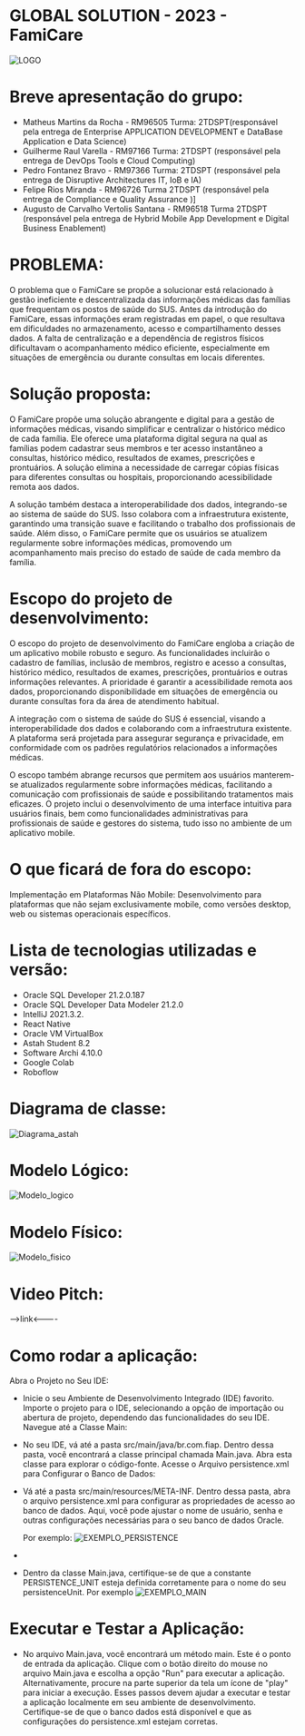 # GLOBAL SOLUTION - 2023 - FamiCare

![LOGO](documentação/FAMICARE_LOGO.jpg)

# Breve apresentação do grupo:
* Matheus Martins da Rocha - RM96505 Turma: 2TDSPT(responsável pela entrega de Enterprise APPLICATION DEVELOPMENT e DataBase Application e Data Science)
* Guilherme Raul Varella - RM97166 Turma: 2TDSPT (responsável pela entrega de DevOps Tools e Cloud Computing)
* Pedro Fontanez Bravo - RM97366 Turma: 2TDSPT (responsável pela entrega de Disruptive Architectures IT, IoB e IA)
* Felipe Rios Miranda - RM96726 Turma 2TDSPT (responsável pela entrega de Compliance e Quality Assurance )]
* Augusto de Carvalho Vertolis Santana - RM96518 Turma 2TDSPT (responsável pela entrega de Hybrid Mobile App Development e Digital Business Enablement)


# PROBLEMA:

O problema que o FamiCare se propõe a solucionar está relacionado à gestão ineficiente e descentralizada das informações médicas das famílias que frequentam os postos de saúde do SUS. Antes da introdução do FamiCare, essas informações eram registradas em papel, o que resultava em dificuldades no armazenamento, acesso e compartilhamento desses dados. A falta de centralização e a dependência de registros físicos dificultavam o acompanhamento médico eficiente, especialmente em situações de emergência ou durante consultas em locais diferentes.

# Solução proposta: 
O FamiCare propõe uma solução abrangente e digital para a gestão de informações médicas, visando simplificar e centralizar o histórico médico de cada família. Ele oferece uma plataforma digital segura na qual as famílias podem cadastrar seus membros e ter acesso instantâneo a consultas, histórico médico, resultados de exames, prescrições e prontuários. A solução elimina a necessidade de carregar cópias físicas para diferentes consultas ou hospitais, proporcionando acessibilidade remota aos dados.

A solução também destaca a interoperabilidade dos dados, integrando-se ao sistema de saúde do SUS. Isso colabora com a infraestrutura existente, garantindo uma transição suave e facilitando o trabalho dos profissionais de saúde. Além disso, o FamiCare permite que os usuários se atualizem regularmente sobre informações médicas, promovendo um acompanhamento mais preciso do estado de saúde de cada membro da família.

# Escopo do projeto de desenvolvimento:
O escopo do projeto de desenvolvimento do FamiCare engloba a criação de um aplicativo mobile robusto e seguro. As funcionalidades incluirão o cadastro de famílias, inclusão de membros, registro e acesso a consultas, histórico médico, resultados de exames, prescrições, prontuários e outras informações relevantes. A prioridade é garantir a acessibilidade remota aos dados, proporcionando disponibilidade em situações de emergência ou durante consultas fora da área de atendimento habitual.

A integração com o sistema de saúde do SUS é essencial, visando a interoperabilidade dos dados e colaborando com a infraestrutura existente. A plataforma será projetada para assegurar segurança e privacidade, em conformidade com os padrões regulatórios relacionados a informações médicas.

O escopo também abrange recursos que permitem aos usuários manterem-se atualizados regularmente sobre informações médicas, facilitando a comunicação com profissionais de saúde e possibilitando tratamentos mais eficazes. O projeto inclui o desenvolvimento de uma interface intuitiva para usuários finais, bem como funcionalidades administrativas para profissionais de saúde e gestores do sistema, tudo isso no ambiente de um aplicativo mobile.

# O que ficará de fora do escopo:

Implementação em Plataformas Não Mobile: Desenvolvimento para plataformas que não sejam exclusivamente mobile, como versões desktop, web ou sistemas operacionais específicos.

# Lista de tecnologias utilizadas e versão: 

- Oracle SQL Developer 21.2.0.187
- Oracle SQL Developer Data Modeler 21.2.0
- IntelliJ 2021.3.2.
- React Native
- Oracle VM VirtualBox
- Astah Student 8.2
- Software Archi 4.10.0
- Google Colab 
- Roboflow

# Diagrama de classe: 

![Diagrama_astah](documentação/astah_FamiCare.png)

# Modelo Lógico: 

![Modelo_logico](documentação/Logical%20-%20Copia.png)

# Modelo Físico: 

![Modelo_fisico](documentação/Relational_1%20-%20Copia.png)

# Video Pitch:

-->link<----

# Como rodar a aplicação:

Abra o Projeto no Seu IDE:

* Inicie o seu Ambiente de Desenvolvimento Integrado (IDE) favorito.
  Importe o projeto para o IDE, selecionando a opção de importação ou abertura de projeto, dependendo das funcionalidades do seu IDE.
  Navegue até a Classe Main:

* No seu IDE, vá até a pasta src/main/java/br.com.fiap.
  Dentro dessa pasta, você encontrará a classe principal chamada Main.java. Abra esta classe para explorar o código-fonte.
  Acesse o Arquivo persistence.xml para Configurar o Banco de Dados:

* Vá até a pasta src/main/resources/META-INF.
  Dentro dessa pasta, abra o arquivo persistence.xml para configurar as propriedades de acesso ao banco de dados. Aqui, você pode ajustar o nome de usuário, senha e outras configurações necessárias para o seu banco de dados Oracle.

  Por exemplo:
  ![EXEMPLO_PERSISTENCE](documentação/PERSISC.jpeg)
* 

* Dentro da classe Main.java, certifique-se de que a constante PERSISTENCE_UNIT esteja definida corretamente para o nome do seu persistenceUnit.
  Por exemplo
  ![EXEMPLO_MAIN](documentação/main.jpeg)

# Executar e Testar a Aplicação:

* No arquivo Main.java, você encontrará um método main. Este é o ponto de entrada da aplicação.
  Clique com o botão direito do mouse no arquivo Main.java e escolha a opção "Run" para executar a aplicação. Alternativamente, procure na parte superior da tela um ícone de "play" para iniciar a execução.
  Esses passos devem ajudar a executar e testar a aplicação localmente em seu ambiente de desenvolvimento. Certifique-se de que o banco dados está disponível e que as configurações do persistence.xml estejam corretas.